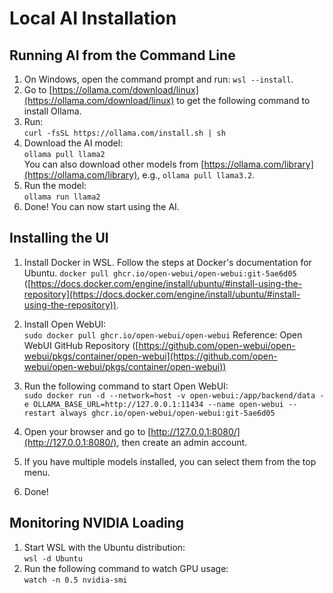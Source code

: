 # Local AI Installation

## Running AI from the Command Line

1.  On Windows, open the command prompt and run: `wsl --install`.
2.  Go to [https://ollama.com/download/linux](https://ollama.com/download/linux) to get the following command to install Ollama.
3.  Run:  
    `curl -fsSL https://ollama.com/install.sh | sh`
4.  Download the AI model:  
    `ollama pull llama2`  
    You can also download other models from [https://ollama.com/library](https://ollama.com/library), e.g., `ollama pull llama3.2`.
5.  Run the model:  
    `ollama run llama2`
6.  Done! You can now start using the AI.

## Installing the UI

1.  Install Docker in WSL. Follow the steps at Docker's documentation for Ubuntu. `docker pull ghcr.io/open-webui/open-webui:git-5ae6d05` ([https://docs.docker.com/engine/install/ubuntu/#install-using-the-repository](https://docs.docker.com/engine/install/ubuntu/#install-using-the-repository)).
2.  Install Open WebUI:  
    `sudo docker pull ghcr.io/open-webui/open-webui`
    Reference: Open WebUI GitHub Repository ([https://github.com/open-webui/open-webui/pkgs/container/open-webui](https://github.com/open-webui/open-webui/pkgs/container/open-webui))
3.  Run the following command to start Open WebUI:  
    `sudo docker run -d --network=host -v open-webui:/app/backend/data -e OLLAMA_BASE_URL=http://127.0.0.1:11434 --name open-webui --restart always ghcr.io/open-webui/open-webui:git-5ae6d05`
    
4.  Open your browser and go to [http://127.0.0.1:8080/](http://127.0.0.1:8080/), then create an admin account.
5.  If you have multiple models installed, you can select them from the top menu.
6.  Done!

## Monitoring NVIDIA Loading

1.  Start WSL with the Ubuntu distribution:  
    `wsl -d Ubuntu`
2.  Run the following command to watch GPU usage:  
    `watch -n 0.5 nvidia-smi`
